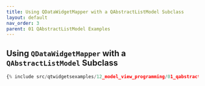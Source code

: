 ```yaml
---
title: Using QDataWidgetMapper with a QAbstractListModel Subclass
layout: default
nav_order: 3
parent: 01 QAbstractListModel Examples
---
```


## Using `QDataWidgetMapper` with a `QAbstractListModel` Subclass

```python
{% include src/qtwidgetsexamples/12_model_view_programming/01_qabstractlistmodel/03_list_model_datawidgetmapper.py %}
```

